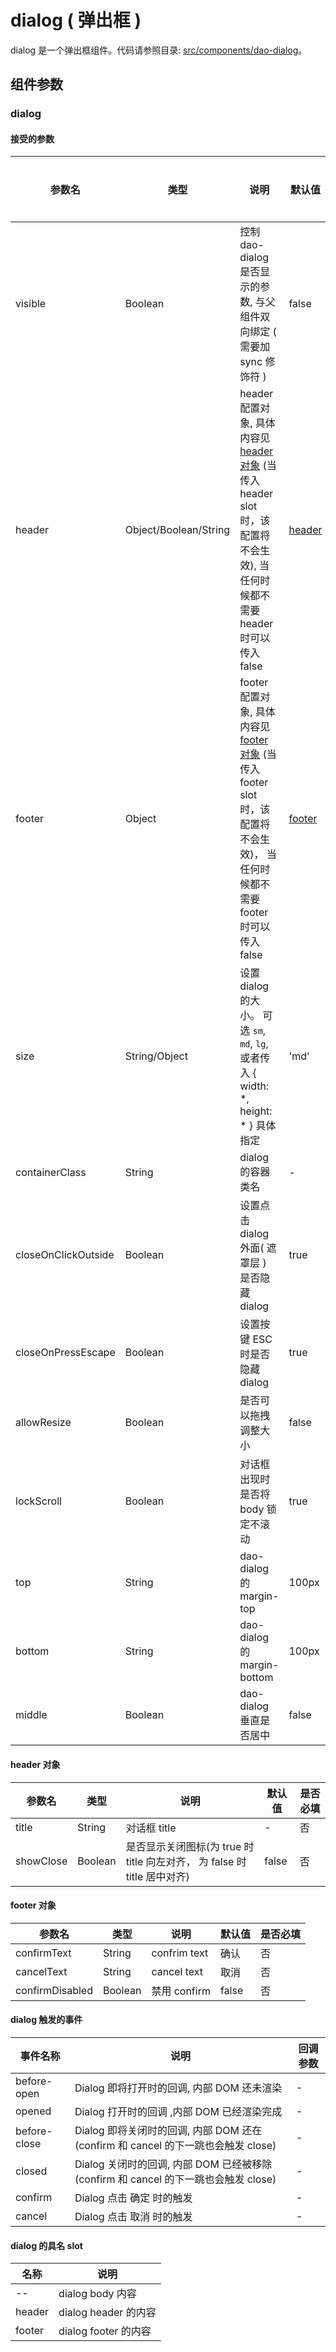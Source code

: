 # dialog ( 弹出框 )

dialog 是一个弹出框组件。代码请参照目录: [src/components/dao-dialog](../src/components/dao-dialog)。

## 组件参数

### dialog

#### 接受的参数

参数名 | 类型 | 说明 | 默认值 | 是否必填
-|-|-|-|-
visible | Boolean | 控制 dao-dialog 是否显示的参数, 与父组件双向绑定 ( 需要加 sync 修饰符 ) | false | 是
header | Object/Boolean/String | header 配置对象, 具体内容见 [header 对象](#header) (当传入 header slot 时，该配置将不会生效), 当任何时候都不需要 header 时可以传入 false| [header](#header) | 否
footer | Object | footer 配置对象, 具体内容见 [footer 对象](#footer) (当传入 footer slot 时，该配置将不会生效)， 当任何时候都不需要 footer 时可以传入 false| [footer](#footer) |  否
size | String/Object | 设置 dialog 的大小。 可选 `sm`, `md`, `lg`, 或者传入 { width: *, height: * } 具体指定 | 'md'  | 否
containerClass | String | dialog 的容器类名 | - | 否
closeOnClickOutside | Boolean | 设置点击 dialog 外面( 遮罩层 ) 是否隐藏 dialog | true | 否
closeOnPressEscape | Boolean | 设置按键 ESC 时是否隐藏 dialog | true | 否
allowResize | Boolean | 是否可以拖拽调整大小 | false | 否
lockScroll | Boolean | 对话框出现时是否将 body 锁定不滚动 | true | 否
top | String | dao-dialog 的 margin-top | 100px | 否
bottom | String | dao-dialog 的 margin-bottom | 100px | 否
middle | Boolean | dao-dialog 垂直是否居中 | false | 否


#### header 对象 <span id="header"></span>

参数名 | 类型 | 说明 | 默认值 | 是否必填
-|-|-|-|-
title | String | 对话框 title | - | 否
showClose | Boolean | 是否显示关闭图标(为 true 时 title 向左对齐， 为 false 时 title 居中对齐) | false | 否

#### footer 对象 <span id="footer"></span>

参数名 | 类型 | 说明 | 默认值 | 是否必填
-|-|-|-|-
confirmText | String | confrim text | 确认 | 否
cancelText | String | cancel text | 取消 | 否
confirmDisabled | Boolean | 禁用 confirm | false | 否

#### dialog 触发的事件

事件名称 | 说明  | 回调参数
-|-|-
before-open | Dialog 即将打开时的回调, 内部 DOM 还未渲染  | -
opened | Dialog 打开时的回调 ,内部 DOM 已经渲染完成 | -
before-close | Dialog 即将关闭时的回调, 内部 DOM 还在(confirm 和 cancel 的下一跳也会触发 close) | -
closed | Dialog 关闭时的回调, 内部 DOM 已经被移除(confirm 和 cancel 的下一跳也会触发 close) | -
confirm | Dialog 点击 确定 时的触发 | -
cancel | Dialog 点击 取消 时的触发 | -

#### dialog 的具名 slot

名称 | 说明
-|-
 -- | dialog body 内容
header | dialog header 的内容
footer | dialog footer 的内容
